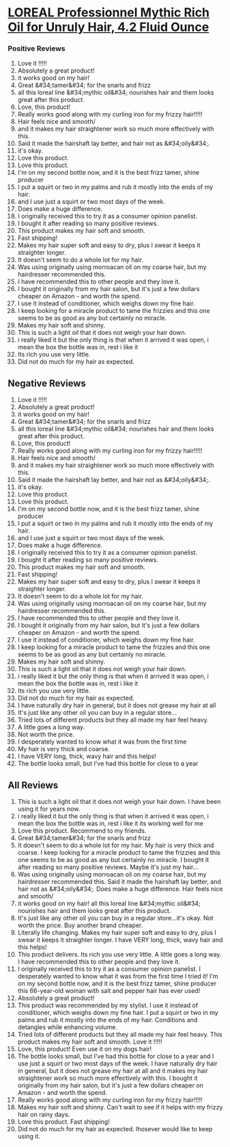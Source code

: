 # [LOREAL Professionnel Mythic Rich Oil for Unruly Hair, 4.2 Fluid Ounce](https://products.checkmycream.com/products/LOREAL-Professionnel-Mythic-Rich-Oil-for-Unruly-Hair-4.2-Fluid-Ounce.html)

### Positive Reviews

<ol>
      <li>Love it !!!!!</li>
      <li>Absolutely a great product!</li>
      <li>it works good on my hair!</li>
      <li>Great &amp;#34;tamer&amp;#34; for the snarls and frizz</li>
      <li>all this loreal line &amp;#34;mythic oil&amp;#34; nourishes hair and them looks great after this product.</li>
      <li>Love, this product!  </li>
      <li>Really works good along with my curling iron for my frizzy hair!!!!!</li>
      <li>Hair feels nice and smooth/</li>
      <li>and it makes my hair straightener work so much more effectively with this.</li>
      <li>Said it made the hairshaft lay better, and hair not as &amp;#34;oily&amp;#34;.  </li>
      <li>it&#x27;s okay.  </li>
      <li>Love this product.</li>
      <li>Love this product.</li>
      <li>I&#x27;m on my second bottle now, and it is the best frizz tamer, shine producer</li>
      <li>I put a squirt or two in my palms and rub it mostly into the ends of my hair.</li>
      <li>and I use just a squirt or two most days of the week.</li>
      <li>Does make a huge difference.  </li>
      <li>I originally received this to try it as a consumer opinion panelist.  </li>
      <li>I bought it after reading so many positive reviews.  </li>
      <li>This product makes my hair soft and smooth.  </li>
      <li>Fast shipping!</li>
      <li>Makes my hair super soft and easy to dry, plus I swear it keeps it straighter longer.  </li>
      <li>It doesn&#x27;t seem to do a whole lot for my hair.  </li>
      <li>Was using originally using morroacan oil on my coarse hair, but my hairdresser recommended this.  </li>
      <li>I have recommended  this to other people and they love it.</li>
      <li>I bought it originally from my hair salon, but it&#x27;s just a few dollars cheaper on Amazon - and worth the spend.</li>
      <li>I use it instead of conditioner, which weighs down my fine hair.</li>
      <li>I keep looking for a miracle product to tame the frizzies and this one seems to be as good as any but certainly no miracle.  </li>
      <li>Makes my hair soft and shinny.  </li>
      <li>This is such a light oil that it does not weigh your hair down.  </li>
      <li>i really liked it but the only thing is that when it arrived it was open, i mean the box the bottle was in, rest i like it</li>
      <li>Its rich you use very little.  </li>
      <li>Did not do much for my hair as expected.  </li>
</ol>


<h2>Negative Reviews</h2>
<ol>
<li> Love it !!!!!</li>
<li> Absolutely a great product!</li>
<li> it works good on my hair!</li>
<li> Great &amp;#34;tamer&amp;#34; for the snarls and frizz</li>
<li> all this loreal line &amp;#34;mythic oil&amp;#34; nourishes hair and them looks great after this product.</li>
<li> Love, this product!  </li>
<li> Really works good along with my curling iron for my frizzy hair!!!!!</li>
<li> Hair feels nice and smooth/</li>
<li> and it makes my hair straightener work so much more effectively with this.</li>
<li> Said it made the hairshaft lay better, and hair not as &amp;#34;oily&amp;#34;.  </li>
<li> it&#x27;s okay.  </li>
<li> Love this product.</li>
<li> Love this product.</li>
<li> I&#x27;m on my second bottle now, and it is the best frizz tamer, shine producer</li>
<li> I put a squirt or two in my palms and rub it mostly into the ends of my hair.</li>
<li> and I use just a squirt or two most days of the week.</li>
<li> Does make a huge difference.  </li>
<li> I originally received this to try it as a consumer opinion panelist.  </li>
<li> I bought it after reading so many positive reviews.  </li>
<li> This product makes my hair soft and smooth.  </li>
<li> Fast shipping!</li>
<li> Makes my hair super soft and easy to dry, plus I swear it keeps it straighter longer.  </li>
<li> It doesn&#x27;t seem to do a whole lot for my hair.  </li>
<li> Was using originally using morroacan oil on my coarse hair, but my hairdresser recommended this.  </li>
<li> I have recommended  this to other people and they love it.</li>
<li> I bought it originally from my hair salon, but it&#x27;s just a few dollars cheaper on Amazon - and worth the spend.</li>
<li> I use it instead of conditioner, which weighs down my fine hair.</li>
<li> I keep looking for a miracle product to tame the frizzies and this one seems to be as good as any but certainly no miracle.  </li>
<li> Makes my hair soft and shinny.  </li>
<li> This is such a light oil that it does not weigh your hair down.  </li>
<li> i really liked it but the only thing is that when it arrived it was open, i mean the box the bottle was in, rest i like it</li>
<li> Its rich you use very little.  </li>
<li> Did not do much for my hair as expected.  </li>
<li> I have naturally dry hair in general, but it does not grease my hair at all</li>
<li> It&#x27;s just like any other oil you can buy in a regular store...</li>
<li> Tried lots of different products but they all made my hair feel heavy.  </li>
<li> A little goes a long way.</li>
<li> Not worth the price.  </li>
<li> I desperately wanted to know what it was from the first time</li>
<li> My hair is very thick and coarse.  </li>
<li> I have VERY long, thick, wavy hair and this helps!</li>
<li> The bottle looks small, but I&#x27;ve had this bottle for close to a year</li>
</ol>

<h2>All Reviews</h2>

<ol>
    <li> This is such a light oil that it does not weigh your hair down.  I have been using it for years now.</li>
    <li> i really liked it but the only thing is that when it arrived it was open, i mean the box the bottle was in, rest i like it its working well for me</li>
    <li> Love this product. Recommend to my friends.</li>
    <li> Great &amp;#34;tamer&amp;#34; for the snarls and frizz</li>
    <li> It doesn&#x27;t seem to do a whole lot for my hair.  My hair is very thick and coarse.  I keep looking for a miracle product to tame the frizzies and this one seems to be as good as any but certainly no miracle.  I bought it after reading so many positive reviews.  Maybe it&#x27;s just my hair...</li>
    <li> Was using originally using morroacan oil on my coarse hair, but my hairdresser recommended this.  Said it made the hairshaft lay better, and hair not as &amp;#34;oily&amp;#34;.  Does make a huge difference.  Hair feels nice and smooth/</li>
    <li> it works good on my hair! all this loreal line &amp;#34;mythic oil&amp;#34; nourishes hair and them looks great after this product.</li>
    <li> It&#x27;s just like any other oil you can buy in a regular store...it&#x27;s okay.  Not worth the price.  Buy another brand cheaper.</li>
    <li> Literally life changing.  Makes my hair super soft and easy to dry, plus I swear it keeps it straighter longer.  I have VERY long, thick, wavy hair and this helps!</li>
    <li> This product delivers.  Its rich you use very little.  A little goes a long way. I have recommended  this to other people and they love it.</li>
    <li> I originally received this to try it as a consumer opinion panelist.  I desperately wanted to know what it was from the first time I tried it!  I&#x27;m on my second bottle now, and it is the best frizz tamer, shine producer this 66-year-old woman with salt and pepper hair has ever used!</li>
    <li> Absolutely a great product!</li>
    <li> This product was recommended by my stylist. I use it instead of conditioner, which weighs down my fine hair. I put a squirt or two in my palms and rub it mostly into the ends of my hair. Conditions and detangles while enhancing volume.</li>
    <li> Tried lots of different products but they all made my hair feel heavy.  This product makes my hair soft and smooth.  Love it !!!!!</li>
    <li> Love, this product!  Even use it on my dogs hair!</li>
    <li> The bottle looks small, but I&#x27;ve had this bottle for close to a year and I use just a squirt or two most days of the week. I have naturally dry hair in general, but it does not grease my hair at all and it makes my hair straightener work so much more effectively with this. I bought it originally from my hair salon, but it&#x27;s just a few dollars cheaper on Amazon - and worth the spend.</li>
    <li> Really works good along with my curling iron for my frizzy hair!!!!!</li>
    <li> Makes my hair soft and shinny.  Can&#x27;t wait to see if it helps with my frizzy hair on rainy days.</li>
    <li> Love this product. Fast shipping!</li>
    <li> Did not do much for my hair as expected.  Ihosever would like to keep using it.</li>
</ol>




